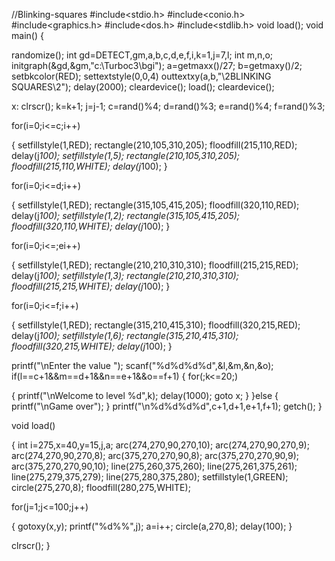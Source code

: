 //Blinking-squares
#include<stdio.h>
#include<conio.h>
#include<graphics.h>
#include<dos.h>
#include<stdlib.h>
void load(); 
void main()
{

randomize();
int gd=DETECT,gm,a,b,c,d,e,f,i,k=1,j=7,l;
int m,n,o;
initgraph(&gd,&gm,"c:\\Turboc3\\bgi");
a=getmaxx()/27;
b=getmaxy()/2; 
setbkcolor(RED); 
settextstyle(0,0,4) outtextxy(a,b,"\2BLINKING SQUARES\2");
delay(2000); 
cleardevice();
load(); 
cleardevice(); 


x: 
clrscr();
k=k+1;
j=j-1; 
c=rand()%4;
d=rand()%3; 
e=rand()%4;
f=rand()%3;

for(i=0;i<=c;i++)

{
setfillstyle(1,RED); 
rectangle(210,105,310,205);
floodfill(215,110,RED);
delay(j*100); setfillstyle(1,5); 
rectangle(210,105,310,205);
floodfill(215,110,WHITE);
delay(j*100);
}

for(i=0;i<=d;i++)

{
setfillstyle(1,RED); 
rectangle(315,105,415,205);
floodfill(320,110,RED);
delay(j*100); setfillstyle(1,2); 
rectangle(315,105,415,205);
floodfill(320,110,WHITE);
delay(j*100);
}

for(i=0;i<=;ei++)

{
setfillstyle(1,RED); 
rectangle(210,210,310,310);
floodfill(215,215,RED);
delay(j*100); setfillstyle(1,3); 
rectangle(210,210,310,310);
floodfill(215,215,WHITE);
delay(j*100);
}

for(i=0;i<=f;i++)

{
setfillstyle(1,RED); 
rectangle(315,210,415,310);
floodfill(320,215,RED);
delay(j*100); setfillstyle(1,6); 
rectangle(315,210,415,310);
floodfill(320,215,WHITE);
delay(j*100);
}

printf("\nEnter the value "); 
scanf("%d%d%d%d",&l,&m,&n,&o);
if(l==c+1&&m==d+1&&n==e+1&&o==f+1)
{
for(;k<=20;)

{
printf("\nWelcome to level %d",k);
delay(1000);
goto x;
}
}else
{
printf("\nGame over");
}
printf("\n%d%d%d%d",c+1,d+1,e+1,f+1);
getch();
}

void load()

{
int i=275,x=40,y=15,j,a; 
arc(274,270,90,270,10);
arc(274,270,90,270,9); 
arc(274,270,90,270,8); 
arc(375,270,270,90,8); 
arc(375,270,270,90,9); 
arc(375,270,270,90,10);
line(275,260,375,260);
line(275,261,375,261);
line(275,279,375,279);
line(275,280,375,280); 
setfillstyle(1,GREEN); 
circle(275,270,8);
floodfill(280,275,WHITE);

for(j=1;j<=100;j++)

{
gotoxy(x,y);
printf("%d%%",j); 
a=i++; 
circle(a,270,8);
delay(100);
}

clrscr();
}
